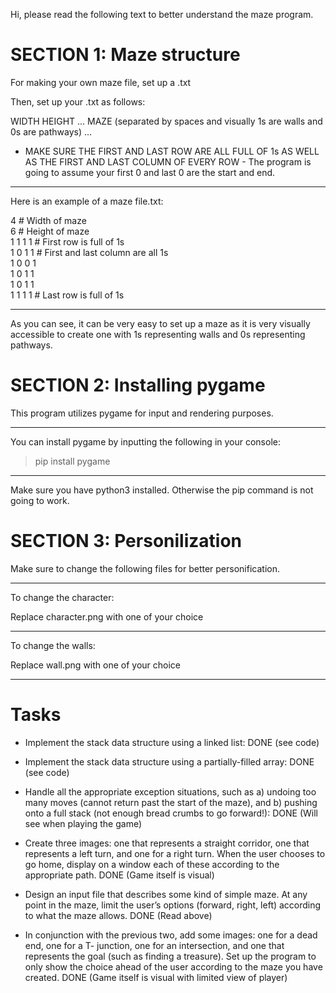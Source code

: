 Hi, please read the following text to better understand the maze program.



# SECTION 1: Maze structure


For making your own maze file, set up a .txt

Then, set up your .txt as follows:

WIDTH
HEIGHT
...
MAZE (separated by spaces and visually 1s are walls and 0s are pathways)
...

- MAKE SURE THE FIRST AND LAST ROW ARE ALL FULL OF 1s AS WELL AS THE FIRST AND LAST COLUMN OF EVERY ROW -
The program is going to assume your first 0 and last 0 are the start and end.

___________________________
Here is an example of a maze file.txt:

4 # Width of maze <br>
6 # Height of maze <br>
1 1 1 1 # First row is full of 1s <br> 
1 0 1 1 # First and last column are all 1s <br> 
1 0 0 1 <br>
1 0 1 1 <br>
1 0 1 1 <br>
1 1 1 1 # Last row is full of 1s <br>

__________________________

As you can see, it can be very easy to set up a maze as it is very visually accessible to create one with 1s representing walls and 0s representing pathways.




# SECTION 2: Installing pygame

This program utilizes pygame for input and rendering purposes. 

___________________________
You can install pygame by inputting the following in your console:

> pip install pygame
___________________________

Make sure you have python3 installed. Otherwise the pip command is not going to work.




# SECTION 3: Personilization

Make sure to change the following files for better personification.

___________________________
To change the character:

Replace character.png with one of your choice
___________________________

To change the walls:

Replace wall.png with one of your choice
___________________________


# Tasks
- Implement the stack data structure using a linked list: DONE (see code)

- Implement the stack data structure using a partially-filled array: DONE (see code)

- Handle all the appropriate exception situations, such as a) undoing too many moves
(cannot return past the start of the maze), and b) pushing onto a full stack (not enough
bread crumbs to go forward!): DONE (Will see when playing the game)

- Create three images: one that represents a straight corridor, one that represents a left turn,
and one for a right turn. When the user chooses to go home, display on a window each of
these according to the appropriate path. DONE (Game itself is visual)

- Design an input file that describes some kind of simple maze. At any point in the maze,
limit the user’s options (forward, right, left) according to what the maze allows. DONE (Read above)

- In conjunction with the previous two, add some images: one for a dead end, one for a T-
junction, one for an intersection, and one that represents the goal (such as finding a
treasure). Set up the program to only show the choice ahead of the user according to the
maze you have created. DONE (Game itself is visual with limited view of player)



